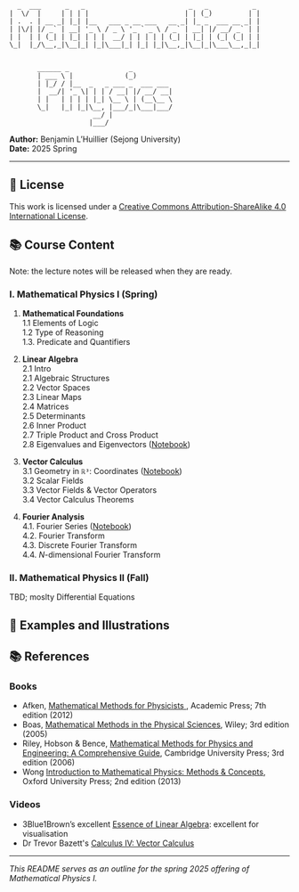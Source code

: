       _  ___      _   _                          _   _           _  
    |  \/  |     | | | |                        | | (_)         | |  
    | .  . | __ _| |_| |__   ___ _ __ ___   __ _| |_ _  ___ __ _| |  
    | |\/| |/ _` | __| '_ \ / _ \ '_ ` _ \ / _` | __| |/ __/ _` | |  
    | |  | | (_| | |_| | | |  __/ | | | | | (_| | |_| | (_| (_| | |  
    \_|  |_/\__,_|\__|_| |_|\___|_| |_| |_|\__,_|\__|_|\___\__,_|_|  
                                                                 
                                                                 
           ______ _               _                            
           | ___ \ |             (_)                           
           | |_/ / |__  _   _ ___ _  ___ ___                   
           |  __/| '_ \| | | / __| |/ __/ __|                  
           | |   | | | | |_| \__ \ | (__\__ \                  
           \_|   |_| |_|\__, |___/_|\___|___/                  
                         __/ |                                 
                        |___/                                                                                                                                              
                                                                                                                           

**Author:** Benjamin L’Huillier (Sejong University)  
**Date:** 2025 Spring  

---
## 📄 License

This work is licensed under a [Creative Commons Attribution-ShareAlike 4.0 International License](https://creativecommons.org/licenses/by-sa/4.0/).

## 📚 Course Content

Note: the lecture notes will be released when they are ready. 

### I. Mathematical Physics I (Spring)  

1. **Mathematical Foundations**  
   1.1 Elements of Logic  
   1.2 Type of Reasoning  
   1.3. Predicate and Quantifiers  
2. **Linear Algebra**   
   2.1 Intro  
   2.1 Algebraic Structures  
   2.2 Vector Spaces  
   2.3 Linear Maps  
   2.4 Matrices  
   2.5 Determinants  
   2.6 Inner Product  
   2.7 Triple Product and Cross Product  
   2.8 Eigenvalues and Eigenvectors  ([Notebook](Examples/I_Linear_Algebra/13_eigenspace.ipynb))  
3. **Vector Calculus**  
   3.1 Geometry in `ℝ³`: Coordinates  ([Notebook](Examples/II_Vector_Calculus/16_coordinates.ipynb))   
   3.2 Scalar Fields  
   3.3 Vector Fields & Vector Operators  
   3.4 Vector Calculus Theorems  

4. **Fourier Analysis**  
   4.1. Fourier Series ([Notebook](Examples/III_Fourier/19_Fourier_series.ipynb))  
   4.2. Fourier Transform  
   4.3. Discrete Fourier Transform  
   4.4. $N$-dimensional Fourier Transform  

### II. Mathematical Physics II (Fall)  
 
 TBD; moslty Differential Equations  

## 🎨 Examples and Illustrations 



## 📚 References

### Books
* Afken, [Mathematical Methods for Physicists ](https://www.amazon.com/Mathematical-Methods-Physicists-Comprehensive-Guide/dp/0123846544/ref=monarch_sidesheet_title), Academic Press; 7th edition (2012)
* Boas, [Mathematical Methods in the Physical Sciences](https://www.amazon.com/Mathematical-Methods-Physical-Sciences-Mary/dp/0471365807/ref=monarch_sidesheet_title), Wiley; 3rd edition (2005)
* Riley, Hobson & Bence, [Mathematical Methods for Physics and Engineering: A Comprehensive Guide](https://www.amazon.com/Mathematical-Methods-Physics-Engineering-Comprehensive/dp/0521679710), Cambridge University Press; 3rd edition (2006)
* Wong [Introduction to Mathematical Physics: Methods & Concepts](https://www.amazon.com/Introduction-Mathematical-Physics-Methods-Concepts/dp/0199641390/ref=monarch_sidesheet_title), Oxford University Press; 2nd edition (2013)

### Videos
* 3Blue1Brown’s excellent [Essence of Linear Algebra](https://www.youtube.com/playlist?list=PLZHQObOWTQDPD3MizzM2xVFitgF8hE_ab): excellent for visualisation
* Dr Trevor Bazett's [Calculus IV: Vector Calculus](https://www.youtube.com/playlist?list=PLHXZ9OQGMqxfW0GMqeUE1bLKaYor6kbHa)

---

*This README serves as an outline for the spring 2025 offering of Mathematical Physics I.*  
